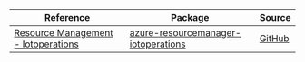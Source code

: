 | Reference | Package | Source |
|---|---|---|
|[Resource Management - Iotoperations](resourcemanager-iotoperations-readme.md)|[azure-resourcemanager-iotoperations](https://repo1.maven.org/maven2/com/azure/resourcemanager/azure-resourcemanager-iotoperations)|[GitHub](https://github.com/Azure/azure-sdk-for-java/blob/main/sdk/iotoperations/azure-resourcemanager-iotoperations)|
